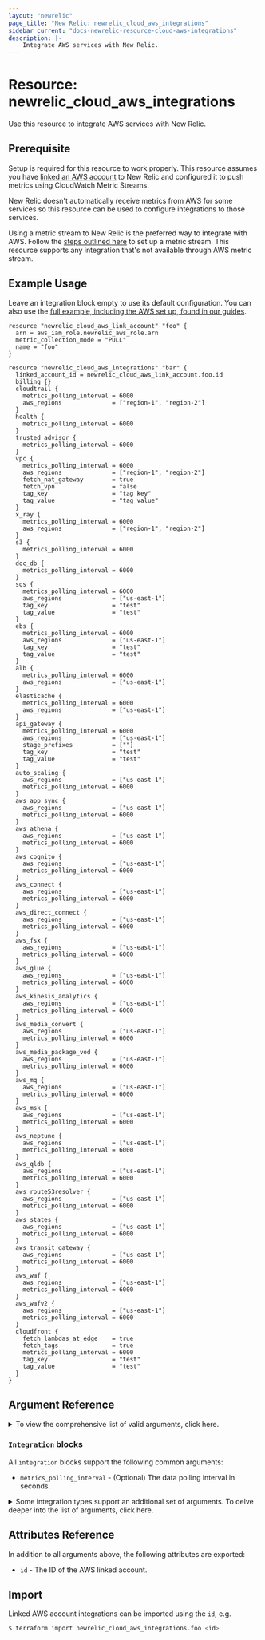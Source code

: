 ```yaml
---
layout: "newrelic"
page_title: "New Relic: newrelic_cloud_aws_integrations"
sidebar_current: "docs-newrelic-resource-cloud-aws-integrations"
description: |-
    Integrate AWS services with New Relic.
---
```


# Resource: newrelic\_cloud\_aws\_integrations

Use this resource to integrate AWS services with New Relic.

## Prerequisite

Setup is required for this resource to work properly. This resource assumes you have [linked an AWS account](cloud_aws_link_account.html) to New Relic and configured it to push metrics using CloudWatch Metric Streams.

New Relic doesn't automatically receive metrics from AWS for some services so this resource can be used to configure integrations to those services.

Using a metric stream to New Relic is the preferred way to integrate with AWS. Follow the [steps outlined here](https://docs.newrelic.com/docs/infrastructure/amazon-integrations/aws-integrations-list/aws-metric-stream/#set-up-metric-stream) to set up a metric stream. This resource supports any integration that's not available through AWS metric stream.

## Example Usage

Leave an integration block empty to use its default configuration. You can also use the [full example, including the AWS set up, found in our guides](https://registry.terraform.io/providers/newrelic/newrelic/latest/docs/guides/cloud_integrations_guide#aws).

```hcl
resource "newrelic_cloud_aws_link_account" "foo" {
  arn = aws_iam_role.newrelic_aws_role.arn
  metric_collection_mode = "PULL"
  name = "foo"
}

resource "newrelic_cloud_aws_integrations" "bar" {
  linked_account_id = newrelic_cloud_aws_link_account.foo.id
  billing {}
  cloudtrail {
    metrics_polling_interval = 6000
    aws_regions              = ["region-1", "region-2"]
  }
  health {
    metrics_polling_interval = 6000
  }
  trusted_advisor {
    metrics_polling_interval = 6000
  }
  vpc {
    metrics_polling_interval = 6000
    aws_regions              = ["region-1", "region-2"]
    fetch_nat_gateway        = true
    fetch_vpn                = false
    tag_key                  = "tag key"
    tag_value                = "tag value"
  }
  x_ray {
    metrics_polling_interval = 6000
    aws_regions              = ["region-1", "region-2"]
  }
  s3 {
    metrics_polling_interval = 6000
  }
  doc_db {
    metrics_polling_interval = 6000
  }
  sqs {
    metrics_polling_interval = 6000
    aws_regions              = ["us-east-1"]
    tag_key                  = "test"
    tag_value                = "test"
  }
  ebs {
    metrics_polling_interval = 6000
    aws_regions              = ["us-east-1"]
    tag_key                  = "test"
    tag_value                = "test"
  }
  alb {
    metrics_polling_interval = 6000
    aws_regions              = ["us-east-1"]
  }
  elasticache {
    metrics_polling_interval = 6000
    aws_regions              = ["us-east-1"]
  }
  api_gateway {
    metrics_polling_interval = 6000
    aws_regions              = ["us-east-1"]
    stage_prefixes           = [""]
    tag_key                  = "test"
    tag_value                = "test"
  }
  auto_scaling {
    aws_regions              = ["us-east-1"]
    metrics_polling_interval = 6000
  }
  aws_app_sync {
    aws_regions              = ["us-east-1"]
    metrics_polling_interval = 6000
  }
  aws_athena {
    aws_regions              = ["us-east-1"]
    metrics_polling_interval = 6000
  }
  aws_cognito {
    aws_regions              = ["us-east-1"]
    metrics_polling_interval = 6000
  }
  aws_connect {
    aws_regions              = ["us-east-1"]
    metrics_polling_interval = 6000
  }
  aws_direct_connect {
    aws_regions              = ["us-east-1"]
    metrics_polling_interval = 6000
  }
  aws_fsx {
    aws_regions              = ["us-east-1"]
    metrics_polling_interval = 6000
  }
  aws_glue {
    aws_regions              = ["us-east-1"]
    metrics_polling_interval = 6000
  }
  aws_kinesis_analytics {
    aws_regions              = ["us-east-1"]
    metrics_polling_interval = 6000
  }
  aws_media_convert {
    aws_regions              = ["us-east-1"]
    metrics_polling_interval = 6000
  }
  aws_media_package_vod {
    aws_regions              = ["us-east-1"]
    metrics_polling_interval = 6000
  }
  aws_mq {
    aws_regions              = ["us-east-1"]
    metrics_polling_interval = 6000
  }
  aws_msk {
    aws_regions              = ["us-east-1"]
    metrics_polling_interval = 6000
  }
  aws_neptune {
    aws_regions              = ["us-east-1"]
    metrics_polling_interval = 6000
  }
  aws_qldb {
    aws_regions              = ["us-east-1"]
    metrics_polling_interval = 6000
  }
  aws_route53resolver {
    aws_regions              = ["us-east-1"]
    metrics_polling_interval = 6000
  }
  aws_states {
    aws_regions              = ["us-east-1"]
    metrics_polling_interval = 6000
  }
  aws_transit_gateway {
    aws_regions              = ["us-east-1"]
    metrics_polling_interval = 6000
  }
  aws_waf {
    aws_regions              = ["us-east-1"]
    metrics_polling_interval = 6000
  }
  aws_wafv2 {
    aws_regions              = ["us-east-1"]
    metrics_polling_interval = 6000
  }
  cloudfront {
    fetch_lambdas_at_edge    = true
    fetch_tags               = true
    metrics_polling_interval = 6000
    tag_key                  = "test"
    tag_value                = "test"
  }
}
```
## Argument Reference

<details>
  <summary> To view the comprehensive list of valid arguments, click here. </summary>
* `account_id` - (Optional) The New Relic account ID to operate on.  This allows the user to override the `account_id` attribute set on the provider. Defaults to the environment variable `NEW_RELIC_ACCOUNT_ID`.
* `linked_account_id` - (Required) The ID of the linked AWS account in New Relic.
* `billing` - (Optional) Billing integration. See [Integration blocks](#integration-blocks) below for details.
* `cloudtrail` - (Optional) Cloudtrail integration. See [Integration blocks](#integration-blocks) below for details.
* `health` - (Optional) Health integration. See [Integration blocks](#integration-blocks) below for details.
* `trusted_advisor` - (Optional) Trusted Advisor integration. See [Integration blocks](#integration-blocks) below for details.
* `vpc` - (Optional) VPC integration. See [Integration blocks](#integration-blocks) below for details.
* `x_ray` - (Optional) X-Ray integration. See [Integration blocks](#integration-blocks) below for details.
* `s3` - (Optional) S3 integration. See [Integration blocks](#integration-blocks) below for details.
* `doc_db` - (Optional) Doc_DB integration. See [Integration blocks](#integration-blocks) below for details.
* `sqs` - (Optional) SQS integration. See [Integration blocks](#integration-blocks) below for details.
* `ebs` - (Optional) EBS integration. See [Integration blocks](#integration-blocks) below for details.
* `alb` - (Optional) ALB integration. See [Integration blocks](#integration-blocks) below for details.
* `elasticache` - (Optional) Elasticache integration. See [Integration blocks](#integration-blocks) below for details.
* `api_gateway` - (Optional) ApiGateway integration. See [Integration blocks](#integration-blocks) below for details.
* `auto_scaling` - (Optional) AutoScaling integration. See [Integration blocks](#integration-blocks) below for details.
* `aws_app_sync` - (Optional) AppSync integration. See [Integration blocks](#integration-blocks) below for details.
* `aws_athena` - (Optional) Athena integration. See [Integration blocks](#integration-blocks) below for details.
* `aws_cognito` - (Optional) Cognito integration. See [Integration blocks](#integration-blocks) below for details.
* `aws_connect` - (Optional) Connect integration. See [Integration blocks](#integration-blocks) below for details.
* `aws_direct_connect` - (Optional) DirectConnect integration. See [Integration blocks](#integration-blocks) below for details.
* `aws_fsx` - (Optional) Fsx integration. See [Integration blocks](#integration-blocks) below for details.
* `aws_glue` - (Optional) Glue integration. See [Integration blocks](#integration-blocks) below for details.
* `aws_kinesis_analytics` - (Optional) Kinesis Analytics integration. See [Integration blocks](#integration-blocks) below for details.
* `aws_media_convert` - (Optional) Media Convert integration. See [Integration blocks](#integration-blocks) below for details.
* `aws_media_package_vod` - (Optional) Media Package vod integration. See [Integration blocks](#integration-blocks) below for details.
* `aws_mq` - (Optional) Mq integration. See [Integration blocks](#integration-blocks) below for details.
* `aws_msk` - (Optional) Msk integration. See [Integration blocks](#integration-blocks) below for details.
* `aws_neptune` - (Optional) Neptune integration. See [Integration blocks](#integration-blocks) below for details.
* `aws_qldb` - (Optional) Qldb integration. See [Integration blocks](#integration-blocks) below for details.
* `aws_route53resolver` - (Optional) Route53resolver integration. See [Integration blocks](#integration-blocks) below for details.
* `aws_states` - (Optional) States integration. See [Integration blocks](#integration-blocks) below for details.
* `aws_transit_gateway` - (Optional) TransitGateway integration. See [Integration blocks](#integration-blocks) below for details.
* `aws_waf` - (Optional) Waf integration. See [Integration blocks](#integration-blocks) below for details.
* `aws_wafv2` - (Optional) Wafv2 integration. See [Integration blocks](#integration-blocks) below for details.
* `cloudfront` - (Optional) Cloudfront integration. See [Integration blocks](#integration-blocks) below for details.
</details>

### `Integration` blocks

All `integration` blocks support the following common arguments:

* `metrics_polling_interval` - (Optional) The data polling interval in seconds.

<details>
  <summary> Some integration types support an additional set of arguments. To delve deeper into the list of arguments, click here. </summary>
* `cloudtrail`
  * `aws_regions` - (Optional) Specify each AWS region that includes the resources that you want to monitor.
* `vpc`
  * `aws_regions` - (Optional) Specify each AWS region that includes the resources that you want to monitor.
  * `fetch_nat_gateway` - (Optional) Specify if NAT gateway should be monitored. May affect total data collection time and contribute to the Cloud provider API rate limit.
  * `fetch_vpn` - (Optional) Specify if VPN should be monitored. May affect total data collection time and contribute to the Cloud provider API rate limit.
  * `tag_key` - (Optional) Specify a Tag key associated with the resources that you want to monitor. Filter values are case-sensitive.
  * `tag_value` - (Optional) Specify a Tag value associated with the resources that you want to monitor. Filter values are case-sensitive.
* `x_ray`
  * `aws_regions` - (Optional) Specify each AWS region that includes the resources that you want to monitor.
* `s3`
  * `fetch_extended_inventory` - (Optional) Determine if extra inventory data be collected or not. May affect total data collection time and contribute to the Cloud provider API rate limit.
  * `fetch_tags` - (Optional) Specify if tags should be collected. May affect total data collection time and contribute to the Cloud provider API rate limit.
  * `tag_key` - (Optional) Specify a Tag key associated with the resources that you want to monitor. Filter values are case-sensitive.
  * `tag_value` - (Optional) Specify a Tag value associated with the resources that you want to monitor. Filter values are case-sensitive.
* `doc_db`
  * `aws_regions` - (Optional) Specify each AWS region that includes the resources that you want to monitor.
* `sqs`
  * `aws_regions` - (Optional) Specify each AWS region that includes the resources that you want to monitor.
  * `fetch_extended_inventory` - (Optional) Determine if extra inventory data be collected or not. May affect total data collection time and contribute to the Cloud provider API rate limit.
  * `fetch_tags` - (Optional) Specify if tags should be collected. May affect total data collection time and contribute to the Cloud provider API rate limit.
  * `queue_prefixes` - (Optional) Specify each name or prefix for the Queues that you want to monitor. Filter values are case-sensitive.
  * `tag_key` - (Optional) Specify a Tag key associated with the resources that you want to monitor. Filter values are case-sensitive.
  * `tag_value` - (Optional) Specify a Tag value associated with the resources that you want to monitor. Filter values are case-sensitive.
* `ebs`
  * `aws_regions` - (Optional) Specify each AWS region that includes the resources that you want to monitor.
  * `fetch_extended_inventory` - (Optional) Determine if extra inventory data be collected or not. May affect total data collection time and contribute to the Cloud provider API rate limit.
  * `tag_key` - (Optional) Specify a Tag key associated with the resources that you want to monitor. Filter values are case-sensitive.
  * `tag_value` - (Optional) Specify a Tag value associated with the resources that you want to monitor. Filter values are case-sensitive.
* `alb`
  * `aws_regions` - (Optional) Specify each AWS region that includes the resources that you want to monitor.
  * `fetch_extended_inventory` - (Optional) Determine if extra inventory data be collected or not. May affect total data collection time and contribute to the Cloud provider API rate limit.
  * `fetch_tags` - (Optional) Specify if tags should be collected. May affect total data collection time and contribute to the Cloud provider API rate limit.
  * `load_balancer_prefixes` - (Optional) Specify each name or prefix for the LBs that you want to monitor. Filter values are case-sensitive.
  * `tag_key` - (Optional) Specify a Tag key associated with the resources that you want to monitor. Filter values are case-sensitive.
  * `tag_value` - (Optional) Specify a Tag value associated with the resources that you want to monitor. Filter values are case-sensitive.
* `elasticache`
  * `aws_regions` - (Optional) Specify each AWS region that includes the resources that you want to monitor.
  * `fetch_tags` - (Optional) Specify if tags should be collected. May affect total data collection time and contribute to the Cloud provider API rate limit.
  * `tag_key` - (Optional) Specify a Tag key associated with the resources that you want to monitor. Filter values are case-sensitive.
  * `tag_value` - (Optional) Specify a Tag value associated with the resources that you want to monitor. Filter values are case-sensitive.
* `api_gateway`
  * `aws_regions` - (Optional) Specify each AWS region that includes the resources that you want to monitor.
  * `tag_key` - (Optional) Specify a Tag key associated with the resources that you want to monitor. Filter values are case-sensitive.
  * `tag_value` - (Optional) Specify a Tag value associated with the resources that you want to monitor. Filter values are case-sensitive.
  * `stage_prefixes` - (Optional) Determine if extra inventory data be collected or not. May affect total data collection time and contribute to the Cloud provider API rate limit.
* `cloudfront`
  * `fetch_lambdas_at_edge` - (Optional) Specify if Lambdas@Edge should be monitored. May affect total data collection time and contribute to the Cloud provider API rate limit.
  * `fetch_tags` - (Optional) Specify if tags should be collected. May affect total data collection time and contribute to the Cloud provider API rate limit.
  * `tag_key` - (Optional) Specify a Tag key associated with the resources that you want to monitor. Filter values are case-sensitive.
  * `tag_value` - (Optional) Specify a Tag value associated with the resources that you want to monitor. Filter values are case-sensitive.

Furthermore, below integration types supports the following common arguments.

* `auto_scaling`,`aws_app_sync`,`aws_athena`,`aws_cognito`,`aws_connect`,`aws_direct_connect`,`aws_fsx`,`aws_glue`,`aws_kinesis_analytics`,`aws_media_convert`,`aws_media_package_vod`,`aws_mq`,`aws_msk`,`aws_neptune`,`aws_qldb`,`aws_route53resolver`,`aws_states`,`aws_transit_gateway`,`aws_waf`,`aws_wafv2`.    
  * `aws_regions` - (Optional) Specify each AWS region that includes the resources that you want to monitor.  
</details>


## Attributes Reference

In addition to all arguments above, the following attributes are exported:

* `id` - The ID of the AWS linked account.

## Import

Linked AWS account integrations can be imported using the `id`, e.g.

```bash
$ terraform import newrelic_cloud_aws_integrations.foo <id>
```
